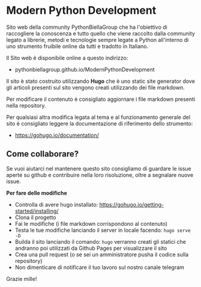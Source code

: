 # Modern Python Development

Sito web della community PythonBiellaGroup che ha l'obiettivo di raccogliere la conoscenza e tutto quello che viene raccolto dalla community legato a librerie, metodi e tecnologie sempre legate a Python all'interno di uno strumento fruibile online da tutti e tradotto in Italiano.

Il Sito web è disponibile online a questo indirizzo:
- pythonbiellagroup.github.io/ModernPythonDevelopment

Il sito è stato costruito utilizzando **Hugo** che è uno static site generator dove gli articoli presenti sul sito vengono creati utilizzando dei file markdown.

Per modificare il contenuto è consigliato aggiornare i file markdown presenti nella repository.

Per qualsiasi altra modifica legata al tema e al funzionamento generale del sito è consigliato leggere la documentazione di riferimento dello strumento:
- https://gohugo.io/documentation/

## Come collaborare?

Se vuoi aiutarci nel mantenere questo sito consigliamo di guardare le issue aperte su github e contribuire nella loro risoluzione, oltre a segnalare nuove issue.

**Per fare delle modifiche**
- Controlla di avere hugo installato: https://gohugo.io/getting-started/installing/
- Clona il progetto
- Fai le modifiche (i file markdown corrispondono al contenuto)
- Testa le tue modifiche lanciando il server in locale facendo: `hugo serve -D`
- Builda il sito lanciando il comando: `hugo` verranno creati gli statici che andranno poi utilizzati da Github Pages per visualizzare il sito
- Crea una pull request (o se sei un amministratore pusha il codice sulla repository)
- Non dimenticare di notificare il tuo lavoro sul nostro canale telegram


Grazie mille!
